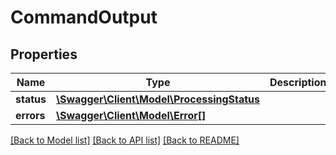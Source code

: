 # CommandOutput

## Properties
Name | Type | Description | Notes
------------ | ------------- | ------------- | -------------
**status** | [**\Swagger\Client\Model\ProcessingStatus**](ProcessingStatus.md) |  | [optional] 
**errors** | [**\Swagger\Client\Model\Error[]**](Error.md) |  | [optional] 

[[Back to Model list]](../../README.md#documentation-for-models) [[Back to API list]](../../README.md#documentation-for-api-endpoints) [[Back to README]](../../README.md)

